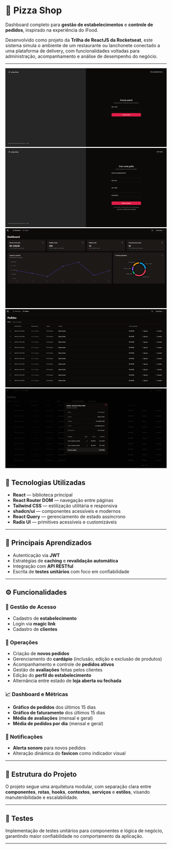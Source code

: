 # 🍕 Pizza Shop

Dashboard completo para **gestão de estabelecimentos** e **controle de pedidos**, inspirado na experiência do iFood.

Desenvolvido como projeto da **Trilha de ReactJS da Rocketseat**, este sistema simula o ambiente de um restaurante ou lanchonete conectado a uma plataforma de delivery, com funcionalidades voltadas para administração, acompanhamento e análise de desempenho do negócio.

---
![Captura 1](.github/cap1.png)
![Captura 1](.github/cap2.png)
![Captura 1](.github/cap3.png)
![Captura 1](.github/cap4.png)
![Captura 1](.github/cap5.png)
## 🚀 Tecnologias Utilizadas

- **React** — biblioteca principal
- **React Router DOM** — navegação entre páginas
- **Tailwind CSS** — estilização utilitária e responsiva
- **shadcn/ui** — componentes acessíveis e modernos
- **React Query** — gerenciamento de estado assíncrono
- **Radix UI** — primitives acessíveis e customizáveis

---

## 🧠 Principais Aprendizados

- Autenticação via **JWT**
- Estratégias de **caching** e **revalidação automática**
- Integração com **API RESTful**
- Escrita de **testes unitários** com foco em confiabilidade

---

## ⚙️ Funcionalidades

### 🧾 Gestão de Acesso
- Cadastro de **estabelecimento**
- Login via **magic link**
- Cadastro de **clientes**

### 🍔 Operações
- Criação de **novos pedidos**
- Gerenciamento do **cardápio** (inclusão, edição e exclusão de produtos)
- Acompanhamento e controle de **pedidos ativos**
- Gestão de **avaliações** feitas pelos clientes
- Edição do **perfil do estabelecimento**
- Alternância entre estado de **loja aberta ou fechada**

### 📈 Dashboard e Métricas
- **Gráfico de pedidos** dos últimos 15 dias
- **Gráfico de faturamento** dos últimos 15 dias
- **Média de avaliações** (mensal e geral)
- **Média de pedidos por dia** (mensal e geral)

### 🔔 Notificações
- **Alerta sonoro** para novos pedidos
- Alteração dinâmica do **favicon** como indicador visual

---

## 📁 Estrutura do Projeto

O projeto segue uma arquitetura modular, com separação clara entre **componentes**, **rotas**, **hooks**, **contextos**, **serviços** e **estilos**, visando manutenibilidade e escalabilidade.

---

## 🧪 Testes

Implementação de testes unitários para componentes e lógica de negócio, garantindo maior confiabilidade no comportamento da aplicação.

---
